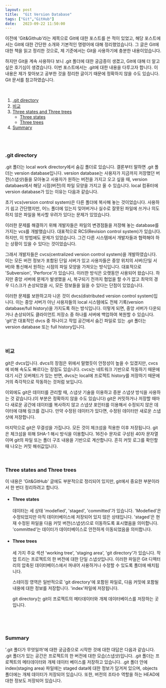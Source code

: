 ```yaml
---
layout: post
title:  "Git Version Database"
tags: ["Git","GitHub"]
date:   2023-09-22 11:50:00
---
```


이전에 'Git&Github'라는 제목으로 Git에 대한 포스트를 쓴 적이 있었고, 해당 포스트에서는 Git에 대한 간단한 소개와 기본적인 명령어에 대해 정리했었습니다. 그 글은 Git에 대한 책을 읽고 정리한 것으로, 제 기준에서는 Git을 사용하기에 충분한 내용이었습니다.

하지만 Git을 계속 사용하다 보니 .git 폴더에 대한 궁금증이 생겼고, Git에 대해 더 알고 싶은 호기심이 생겼습니다. 이번 포스트에서는 .git에 대한 내용을 다루고자 합니다. 이 내용은 제가 찾아보고 공부한 것을 정리한 글이기 때문에 정확하지 않을 수도 있습니다. Git 문서를 참고하였습니다.
<br>
<br>
<br>

1. [.git directory](#git-directory)
2. [비교](#비교)
3. [Three states and Three trees](#three-states-and-three-trees)
    * [Three states](#three-states)
    * [Three trees](#three-trees)
4. [Summary](#summary)

<br>
<br>

### **.git directory**
.git 폴더는 local work directory에서 숨김 폴더로 있습니다. 결론부터 말하면 .git 폴더는 version database입니다. version database는 사용자가 지금까지 저장했던 버전(스냅샷)들을 모아놓고 사용자가 원하는 버전을 가지고 오고 싶을 때, version databaes에서 해당 시점(버전)의 파일 모양을 가지고 올 수 있습니다. local 컴퓨터에 version database가 있는 이유는 다음과 같습니다.

초기 vcs(version control system)은 다른 폴더에 복사해 놓는 것이었습니다. 사용하기 쉽고 간단했지만, 어느 폴더에 있는지 잊어버거나 실수로 잘못된 파일에 쓰거나 의도하지 않은 파일을 복사할 우려가 있다는 문제가 있었습니다.

이러한 문제를 해결하기 위해 개발자들은 파일의 변경점들을 저장해 놓는 database를 가지는 vcs를 개발했습니다. 대표적으로 RCS(Revision control system)가 있습니다. 하지만, 이 방법에도 문제가 있었습니다. 그건 다른 시스템에서 개발자들과 협력해야 하는 상황이 있을 수 있다는 것이었습니다. 

그래서 개발자들은 cvcs(centralized version control system)을 개발하였습니다. 이는 모든 버전 정보가 포함된 단일 서버가 있고 사용자들은 중앙 위치의 서버(단일 서버)와 통신해서 원하는 시점의 파일 모양을 가져오는 방식입니다. 대표적으로 'Subversion', 'Perforce'가 있습니다. 이러한 방식은 오랫동안 사용되어 왔습니다. 하지만 중앙 서버에 문제가 발생했을 시, 복구되기 전까지 협업을 할 수가 없고 최악의 경우 디스크가 손상되었을 시, 모든 정보들을 잃을 수 있다는 단점이 있었습니다. 

이러한 문제를 보완하고자 나온 것이 dvcs(distributed version control system)입니다. 이는 중앙 서버가 아닌 사용자들의 local 시스템에도 전체 기록(version database/full history)을 가지도록 하는 방식입니다. 이렇게 되면, 중앙 서버가 다운되거나 손상되어도 클라이언트 저장소 중 하나를 서버에 백업하여 복원할 수 있습니다. 'git'은 대표적인 dvcs 중 하나이고 작업 공간에서 숨긴 파일로 있는 .git 폴더는 version database 또는 full history입니다. 
<br>
<br>
<br>

### **비교**
git은 dvcs입니다. dvcs의 장점은 위에서 말했듯이 안정성이 높을 수 있겠지만, cvcs에 비해 속도도 빠르다는 장점도 있습니다. cvcs는 네트워크 기반으로 작동하기 때문에 대기 시간 오버헤드가 있는 반면, dvcs는 local에 프로젝트 history를 저장하기 때문에 거의 즉각적으로 작동하는 것처럼 보입니다. 

이외에도 git은 데이터를 관리할 때, 스냅샷 기술을 이용하고 증분 스냅샷 방식을 사용하는 것 같습니다.(이 부분은 정확하지 않을 수도 있습니다) git은 커밋하거나 저장할 때마다 새로운 공간에 데이터를 복사하지 않고 스냅샷 포인터를 이용해서 수정되지 않은 데이터에 대해 링크를 겁니다. 만약 수정된 데이터가 있다면, 수정된 데이터만 새로운 스냅샷에 저장합니다.

마지막으로 git은 무결성을 가집니다. 모든 것이 체크섬을 적용한 이후 저장됩니다. git은 체크섬을 위해 SHA-1 해시 방식을 이용합니다. 16진수 문자로 구성된 40자 문자열이며 git의 파일 또는 폴더 구조 내용을 기반으로 계산합니다. 흔히 커밋 로그를 확인할 때 나오는 커밋 해쉬값입니다. 
<br>
<br>
<br>

### **Three states and Three trees**
이 내용은 'Git&GitHub' 글에도 부분적으로 정리되어 있지만, git에서 중요한 부분이라서 한 번더 정리하려고 합니다. 

* #### **Three states**
    데이터는 세 상태 'modefied', 'staged', 'committed'가 있습니다. 'Modefied'은 수정되었지만 아직 데이터베이스에 저장되어 있지 않은 상태입니다. 'staged'은 현재 수정된 파일을 다음 커밋 버전(스냅샷)으로 이동하도록 표시했음을 의미합니다. 'committed'는 데이터가 데이터베이스로 안전하게 이동되었음을 의미합니다. 

* #### **Three trees**
    세 가지 주요 섹션 'working tree', 'staging area', 'git directory'가 있습니다. 작업 트리는 프로젝트의 한 버전에 대한 단일 스냅샷입니다. 이러한 파일은 Git 디렉터리의 압축된 데이터베이스에서 꺼내어 사용하거나 수정할 수 있도록 폴더에 배치됩니다.

    스테이징 영역은 일반적으로 'git directory'에 포함된 파일로, 다음 커밋에 포함될 내용에 대한 정보를 저장합니다. 'index'파일에 저장됩니다.

    git directory는 git이 프로젝트의 메타데이터와 개체 데이터베이스를 저장하는 곳입니다. 
<br>
<br>
<br>

### **Summary**
'.git 폴더가 무엇일까'에 대한 궁금증으로 시작한 것에 대한 대답은 다음과 같습니다. .git 폴더가 있는 공간은 프로젝트의 한 버전에 대한 모습(스냅샷)입니다. .git 폴더는 프로젝트의 메타데이터와 개체 데이터 베이스를 저장하고 있습니다. .git 폴더 안에 index(staging area) 파일에는 staged data에 대한 정보가 담겨져 있으며, objects 폴더에는 개체 데이터가 저장되어 있습니다. 또한, 버전의 조타수 역할을 하는 HEAD에 대한 정보도 저장되어 있습니다.